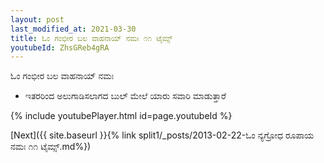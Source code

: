 ```yaml
---
layout: post
last_modified_at: 2021-03-30
title: ಓಂ ಗಂಭೀರ ಬಲ ವಾಹನಾಯ್ ನಮಃ ೧೧ ಟೈಮ್ಸ್
youtubeId: ZhsGReb4gRA
---
```

 
 
 ಓಂ ಗಂಭೀರ ಬಲ ವಾಹನಾಯ್ ನಮಃ  
 
 -  ಇತರರಿಂದ ಅಲುಗಾಡಿಸಲಾಗದ ಬುಲ್ ಮೇಲೆ ಯಾರು ಸವಾರಿ ಮಾಡುತ್ತಾರೆ 
 
  
 
  
 
 
 
 
 
 


{% include youtubePlayer.html id=page.youtubeId %}
 
[Next]({{ site.baseurl }}{% link  split1/_posts/2013-02-22-ಓಂ ನ್ಯಗ್ರೋಧ ರೂಪಾಯ ನಮಃ ೧೧ ಟೈಮ್ಸ್.md%})
 
